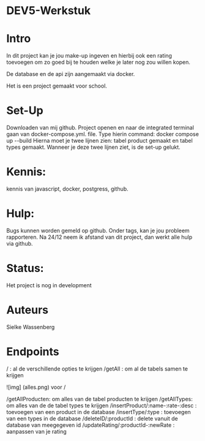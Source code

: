 # DEV5-Werkstuk
# Intro
In dit project kan je jou make-up ingeven en hierbij ook een rating toevoegen om zo goed bij te houden welke je later nog zou willen kopen. 

De database en de api zijn aangemaakt via docker. 

Het is een project gemaakt voor school. 
# Set-Up
Downloaden van mij github. Project openen en naar de integrated terminal gaan van  docker-compose.yml. file. Type hierin command: docker compose up --build 
Hierna moet je twee lijnen zien: tabel product gemaakt en  tabel types gemaakt. 
Wanneer je deze twee lijnen ziet, is de set-up gelukt. 
# Kennis: 
 kennis van javascript, docker, postgress, github.  
# Hulp:
Bugs kunnen worden gemeld op github. Onder tags, kan je jou probleem rapporteren. 
Na 24/12 neem ik afstand van dit project, dan werkt alle hulp via github. 
# Status: 
Het project is nog in development
# Auteurs 
Sielke Wassenberg
# Endpoints

/ : al de verschillende opties te krijgen 
/getAll : om al de tabels samen te krijgen

 ![img] (alles.png) voor / 

/getAllProducten: om alles van de tabel producten te krijgen
/getAllTypes: om alles van de de tabel types te krijgen
/insertProduct/:name-:rate-:desc : toevoegen van een product in de database 
/insertType/:type : toevoegen van een types in de database 
/deleteID/:productId : delete vanuit de database van meegegeven id
/updateRating/:productId-:newRate : aanpassen van je rating 